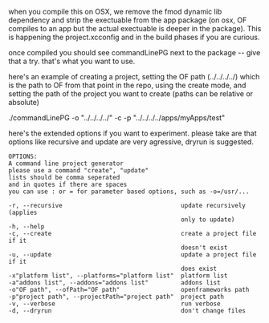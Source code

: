 when you compile this on OSX, we remove the fmod dynamic lib dependency and strip the exectuable from the app package (on osx, OF compiles to an app but the actual exectuable is deeper in the package).  This is happening the project.xcconfig and in the build phases if you are curious.

once compiled you should see commandLinePG next to the package -- give that a try.  that's what you want to use.

here's an example of creating a project, setting the OF path (../../../../) which is the path to OF from that point in the repo, using the create mode, and setting the path of the project you want to create (paths can be relative or absolute)

./commandLinePG -o "../../../../" -c -p "../../../../apps/myApps/test"

here's the extended options if you want to experiment.  please take are that options like recursive and update are very agressive, dryrun is suggested.


	OPTIONS:
	A command line project generator
	please use a command "create", "update"
	lists should be comma seperated
	and in quotes if there are spaces
	you can use : or = for parameter based options, such as -o=/usr/...

	-r, --recursive                                 update recursively (applies
	                                                only to update)
	-h, --help
	-c, --create                                    create a project file if it
	                                                doesn't exist
	-u, --update                                    update a project file if it
	                                                does exist
	-x"platform list", --platforms="platform list"  platform list
	-a"addons list", --addons="addons list"         addons list
	-o"OF path", --ofPath="OF path"                 openframeworks path
	-p"project path", --projectPath="project path"  project path
	-v, --verbose                                   run verbose
	-d, --dryrun                                    don't change files
